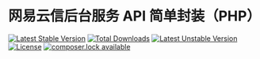 # 网易云信后台服务 API 简单封装（PHP）
[![Latest Stable Version](https://poser.pugx.org/singiu/neteaseim/v/stable)](https://packagist.org/packages/singiu/neteaseim)
[![Total Downloads](https://poser.pugx.org/singiu/neteaseim/downloads)](https://packagist.org/packages/singiu/neteaseim)
[![Latest Unstable Version](https://poser.pugx.org/singiu/neteaseim/v/unstable)](https://packagist.org/packages/singiu/neteaseim)
[![License](https://poser.pugx.org/singiu/neteaseim/license)](https://packagist.org/packages/singiu/neteaseim)
[![composer.lock available](https://poser.pugx.org/phpunit/phpunit/composerlock)](https://packagist.org/packages/phpunit/phpunit)

